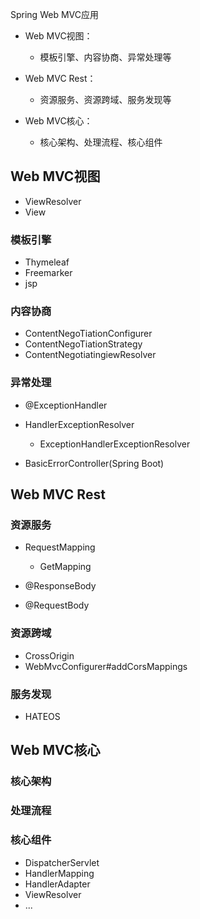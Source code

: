 Spring Web MVC应用

- Web MVC视图：
  - 模板引擎、内容协商、异常处理等

- Web MVC Rest：
  - 资源服务、资源跨域、服务发现等

- Web MVC核心：
  - 核心架构、处理流程、核心组件

## Web MVC视图

- ViewResolver
- View

### 模板引擎

- Thymeleaf
- Freemarker
- jsp

### 内容协商

- ContentNegoTiationConfigurer
- ContentNegoTiationStrategy
- ContentNegotiatingiewResolver

### 异常处理

- @ExceptionHandler
- HandlerExceptionResolver
  - ExceptionHandlerExceptionResolver

- BasicErrorController(Spring Boot)

## Web MVC Rest

### 资源服务

- RequestMapping
  - GetMapping

- @ResponseBody
- @RequestBody

### 资源跨域

- CrossOrigin
- WebMvcConfigurer#addCorsMappings

### 服务发现

- HATEOS



## Web MVC核心

### 核心架构



### 处理流程



### 核心组件

-  DispatcherServlet
- HandlerMapping
- HandlerAdapter
- ViewResolver
- ...